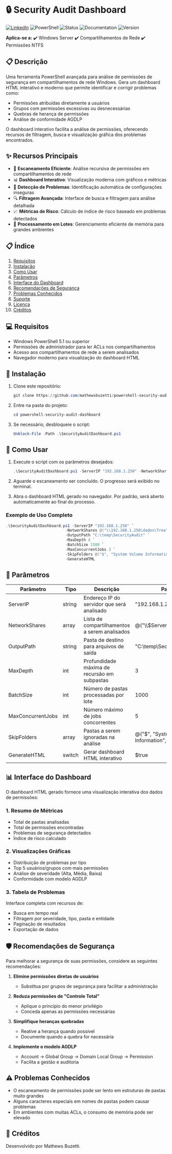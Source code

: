 # 🔒 Security Audit Dashboard

[![LinkedIn](https://img.shields.io/badge/LinkedIn-Mathews_Buzetti-blue)](https://www.linkedin.com/in/mathewsbuzetti)
![PowerShell](https://img.shields.io/badge/PowerShell-5391FE?style=flat-square&logo=powershell&logoColor=white)
![Status](https://img.shields.io/badge/Status-Production-green?style=flat-square)
![Documentation](https://img.shields.io/badge/Documentation-Technical-blue?style=flat-square)
![Version](https://img.shields.io/badge/Version-1.1-orange?style=flat-square)

**Aplica-se a:** ✔️ Windows Server ✔️ Compartilhamentos de Rede ✔️ Permissões NTFS

## 📋 Descrição

Uma ferramenta PowerShell avançada para análise de permissões de segurança em compartilhamentos de rede Windows. Gera um dashboard HTML interativo e moderno que permite identificar e corrigir problemas como:

- Permissões atribuídas diretamente a usuários
- Grupos com permissões excessivas ou desnecessárias
- Quebras de herança de permissões
- Análise de conformidade AGDLP

O dashboard interativo facilita a análise de permissões, oferecendo recursos de filtragem, busca e visualização gráfica dos problemas encontrados.

## ✨ Recursos Principais

- 🚀 **Escaneamento Eficiente**: Análise recursiva de permissões em compartilhamentos de rede
- 📊 **Dashboard Interativo**: Visualização moderna com gráficos e métricas
- 🧰 **Detecção de Problemas**: Identificação automática de configurações inseguras
- 🔍 **Filtragem Avançada**: Interface de busca e filtragem para análise detalhada
- 📈 **Métricas de Risco**: Cálculo de índice de risco baseado em problemas detectados
- 🔄 **Processamento em Lotes**: Gerenciamento eficiente de memória para grandes ambientes

## 📋 Índice

1. [Requisitos](#-requisitos)
2. [Instalação](#-instalação)
3. [Como Usar](#-como-usar)
4. [Parâmetros](#-parâmetros)
5. [Interface do Dashboard](#-interface-do-dashboard)
6. [Recomendações de Segurança](#-recomendações-de-segurança)
7. [Problemas Conhecidos](#-problemas-conhecidos)
8. [Suporte](#-suporte)
9. [Licença](#-licença)
10. [Créditos](#-créditos)

## 💻 Requisitos

- Windows PowerShell 5.1 ou superior
- Permissões de administrador para ler ACLs nos compartilhamentos
- Acesso aos compartilhamentos de rede a serem analisados
- Navegador moderno para visualização do dashboard HTML

## 🚀 Instalação

1. Clone este repositório:
   ```powershell
   git clone https://github.com/mathewsbuzetti/powershell-security-audit-dashboard.git
   ```

2. Entre na pasta do projeto:
   ```powershell
   cd powershell-security-audit-dashboard
   ```

3. Se necessário, desbloqueie o script:
   ```powershell
   Unblock-File -Path .\SecurityAuditDashboard.ps1
   ```

## 🚀 Como Usar

1. Execute o script com os parâmetros desejados:

   ```powershell
   .\SecurityAuditDashboard.ps1 -ServerIP "192.168.1.250" -NetworkShares "\\192.168.1.250\dados\Tree" -OutputPath "C:\temp\SecurityAudit" -MaxDepth 3
   ```

2. Aguarde o escaneamento ser concluído. O progresso será exibido no terminal.

3. Abra o dashboard HTML gerado no navegador. Por padrão, será aberto automaticamente ao final do processo.

### Exemplo de Uso Completo

```powershell
.\SecurityAuditDashboard.ps1 -ServerIP "192.168.1.250" `
                          -NetworkShares @("\\192.168.1.250\dados\Tree", "\\192.168.1.250\dados\Public") `
                          -OutputPath "C:\temp\SecurityAudit" `
                          -MaxDepth 4 `
                          -BatchSize 1500 `
                          -MaxConcurrentJobs 3 `
                          -SkipFolders @("$", "System Volume Information", "Recycle.Bin", "Temp") `
                          -GenerateHTML
```

## 🔧 Parâmetros

| Parâmetro | Tipo | Descrição | Padrão |
|-----------|------|-----------|--------|
| ServerIP | string | Endereço IP do servidor que será analisado | "192.168.1.250" |
| NetworkShares | array | Lista de compartilhamentos a serem analisados | @("\\\\$ServerIP\dados\Tree") |
| OutputPath | string | Pasta de destino para arquivos de saída | "C:\temp\SecurityAudit" |
| MaxDepth | int | Profundidade máxima de recursão em subpastas | 3 |
| BatchSize | int | Número de pastas processadas por lote | 1000 |
| MaxConcurrentJobs | int | Número máximo de jobs concorrentes | 5 |
| SkipFolders | array | Pastas a serem ignoradas na análise | @("$", "System Volume Information", "Recycle.Bin") |
| GenerateHTML | switch | Gerar dashboard HTML interativo | $true |

## 📊 Interface do Dashboard

O dashboard HTML gerado fornece uma visualização interativa dos dados de permissões:

### 1. Resumo de Métricas

- Total de pastas analisadas
- Total de permissões encontradas
- Problemas de segurança detectados
- Índice de risco calculado

### 2. Visualizações Gráficas

- Distribuição de problemas por tipo
- Top 5 usuários/grupos com mais permissões
- Análise de severidade (Alta, Média, Baixa)
- Conformidade com modelo AGDLP

### 3. Tabela de Problemas

Interface completa com recursos de:
- Busca em tempo real
- Filtragem por severidade, tipo, pasta e entidade
- Paginação de resultados
- Exportação de dados

## 🛡️ Recomendações de Segurança

Para melhorar a segurança de suas permissões, considere as seguintes recomendações:

1. **Elimine permissões diretas de usuários**
   - Substitua por grupos de segurança para facilitar a administração

2. **Reduza permissões de "Controle Total"**
   - Aplique o princípio do menor privilégio
   - Conceda apenas as permissões necessárias

3. **Simplifique heranças quebradas**
   - Reative a herança quando possível
   - Documente quando a quebra for necessária

4. **Implemente o modelo AGDLP**
   - Account → Global Group → Domain Local Group → Permission
   - Facilita a gestão e auditoria

## ⚠️ Problemas Conhecidos

- O escaneamento de permissões pode ser lento em estruturas de pastas muito grandes
- Alguns caracteres especiais em nomes de pastas podem causar problemas
- Em ambientes com muitas ACLs, o consumo de memória pode ser elevado

## 👏 Créditos

Desenvolvido por Mathews Buzetti.
